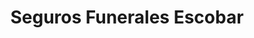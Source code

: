 ---
title: "Seguros Funerales Escobar"
url: /sonsonate/seguros-funerales-escobar/
shop: Bestattungen
---